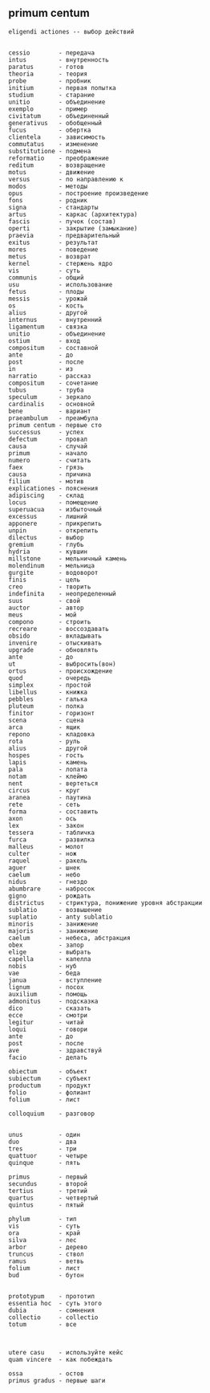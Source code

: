 ## primum centum

    eligendi actiones -- выбор действий
    

    cessio        - передача
    intus         - внутренность
    paratus       - готов
    theoria       - теория
    probe         - пробник
    initium       - первая попытка
    studium       - старание
    unitio        - объединение
    exemplo       - пример
    civitatum     - объединенный
    generativus   - обобщенный
    fucus         - обертка
    clientela     - зависимость
    commutatus    - изменение
    substitutione - подмена
    reformatio    - преображение
    reditum       - возвращение
    motus         - движение
    versus        - по направлению к
    modos         - методы
    opus          - построение произведение
    fons          - родник
    signa         - стандарты
    artus         - каркас (архитектура)
    fascis        - пучок (состав)
    operti        - закрытие (замыкание)
    praevia       - предварительный
    exitus        - результат
    mores         - поведение
    metus         - возврат
    kernel        - стержень ядро
    vis           - суть 
    communis      - общий
    usu           - использование
    fetus         - плоды
    messis        - урожай
    os            - кость
    alius         - другой
    internus      - внутренний
    ligamentum    - связка
    unitio        - объединение
    ostium        - вход
    compositum    - составной
    ante          - до
    post          - после
    in            - из
    narratio      - рассказ
    compositum    - сочетание
    tubus         - труба
    speculum      - зеркало
    cardinalis    - основной
    bene          - вариант
    praeambulum   - преамбула
    primum centum - первые сто
    successus     - успех
    defectum      - провал
    causa         - случай
    primum        - начало
    numero        - считать
    faex          - грязь
    causa         - причина
    filium        - мотив
    explicationes - пояснения
    adipiscing    - склад
    locus         - помещение
    superuacua    - избыточный
    excessus      - лишний
    apponere      - прикрепить
    unpin         - открепить
    dilectus      - выбор
    gremium       - глубь
    hydria        - кувшин
    millstone     - мельничный камень
    molendinum    - мельница
    gurgite       - водоворот
    finis         - цель
    creo          - творить
    indefinita    - неопределенный
    suus          - свой
    auctor        - автор
    meus          - мой
    compono       - строить
    recreare      - воссоздавать
    obsido        - вкладывать
    invenire      - отыскивать
    upgrade       - обновлять
    ante          - до
    ut            - выбросить(вон)
    ortus         - происхождение
    quod          - очередь
    simplex       - простой
    libellus      - книжка
    pebbles       - галька
    pluteum       - полка
    finitor       - горизонт
    scena         - сцена
    arca          - ящик
    repono        - кладовка
    rota          - руль
    alius         - другой
    hospes        - гость
    lapis         - камень
    pala          - лопата
    notam         - клеймо
    nent          - вертеться
    circus        - круг
    aranea        - паутина
    rete          - сеть
    forma         - составить
    axon          - ось
    lex           - закон
    tessera       - табличка
    furca         - развилка
    malleus       - молот
    culter        - нож
    raquel        - ракель
    aguer         - шнек
    caelum        - небо
    nidus         - гнездо
    abumbrare     - набросок
    gigno         - рождать
    districtus    - стриктура, понижение уровня абстракции
    sublatio      - возвышение
    suplatio      - anty sublatio
    minoris       - занижение
    majoris       - занижение
    caelum        - небеса, абстракция
    obex          - запор
    elige         - выбрать
    capella       - капелла
    nobis         - нуб
    vae           - беда
    janua         - вступление
    lignum        - посох
    auxilium      - помощь
    admonitus     - подсказка
    dico          - сказать
    ecce          - смотри
    legitur       - читай
    loqui         - говори
    ante          - до
    post          - после
    ave           - здравствуй
    facio         - делать

    obiectum      - объект
    subiectum     - субъект
    productum     - продукт
    folio         - фолиант
    folium        - лист

    colloquium    - разговор


    unus          - один
    duo           - два
    tres          - три
    quattuor      - четыре
    quinque       - пять

    primus        - первый
    secundus      - второй
    tertius       - третий 
    quartus       - четвертый
    quintus       - пятый

    phylum        - тип
    vis           - суть
    ora           - край
    silva         - лес
    arbor         - дерево
    truncus       - ствол
    ramus         - ветвь
    folium        - лист
    bud           - бутон


    prototypum    - прототип
    essentia hoc  - суть этого
    dubia         - сомнения
    collectio     - collectio
    totum         - все
  


    utere casu    - используйте кейс
    quam vincere  - как побеждать

    ossa          - остов
    primus gradus - первые шаги
    

    




